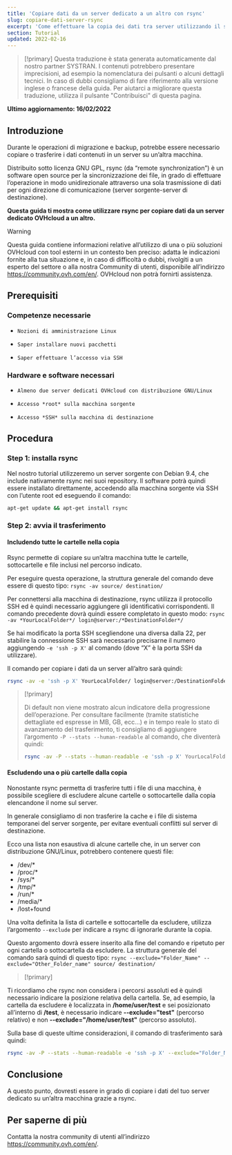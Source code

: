 ```yaml
---
title: 'Copiare dati da un server dedicato a un altro con rsync'
slug: copiare-dati-server-rsync
excerpt: 'Come effettuare la copia dei dati tra server utilizzando il software rsync'
section: Tutorial
updated: 2022-02-16
---
```


> [!primary]
> Questa traduzione è stata generata automaticamente dal nostro partner SYSTRAN. I contenuti potrebbero presentare imprecisioni, ad esempio la nomenclatura dei pulsanti o alcuni dettagli tecnici. In caso di dubbi consigliamo di fare riferimento alla versione inglese o francese della guida. Per aiutarci a migliorare questa traduzione, utilizza il pulsante "Contribuisci" di questa pagina.
>

**Ultimo aggiornamento: 16/02/2022**

## Introduzione

Durante le operazioni di migrazione e backup, potrebbe essere necessario copiare o trasferire i dati contenuti in un server su un’altra macchina. 

Distribuito sotto licenza GNU GPL, rsync (da “remote synchronization”) è un software open source per la sincronizzazione dei file, in grado di effettuare l’operazione in modo unidirezionale attraverso una sola trasmissione di dati per ogni direzione di comunicazione (server sorgente-server di destinazione). 

**Questa guida ti mostra come utilizzare rsync per copiare dati da un server dedicato OVHcloud a un altro.**

> [!warning]
>
Questa guida contiene informazioni relative all’utilizzo di una o più soluzioni OVHcloud con tool esterni in un contesto ben preciso: adatta le indicazioni fornite alla tua situazione e, in caso di difficoltà o dubbi, rivolgiti a un esperto del settore o alla nostra Community di utenti, disponibile all’indirizzo <https://community.ovh.com/en/>. OVHcloud non potrà fornirti assistenza.
>

## Prerequisiti


### Competenze necessarie

*     Nozioni di amministrazione Linux
*     Saper installare nuovi pacchetti 
*     Saper effettuare l’accesso via SSH


### Hardware e software necessari

*     Almeno due server dedicati OVHcloud con distribuzione GNU/Linux
*     Accesso *root* sulla macchina sorgente
*     Accesso *SSH* sulla macchina di destinazione

## Procedura


### Step 1: installa rsync

Nel nostro tutorial utilizzeremo un server sorgente con Debian 9.4, che include nativamente rsync nei suoi repository. Il software potrà quindi essere installato direttamente, accedendo alla macchina sorgente via SSH con l’utente root ed eseguendo il comando:

```sh
apt-get update && apt-get install rsync
```

### Step 2: avvia il trasferimento


#### Includendo tutte le cartelle nella copia

Rsync permette di copiare su un’altra macchina tutte le cartelle, sottocartelle e file inclusi nel percorso indicato.

Per eseguire questa operazione, la struttura generale del comando deve essere di questo tipo: `rsync -av source/ destination/`  

Per connettersi alla macchina di destinazione, rsync utilizza il protocollo SSH ed è quindi necessario aggiungere gli identificativi corrispondenti. Il comando precedente dovrà quindi essere completato in questo modo: `rsync -av *YourLocalFolder*/ login@server:/*DestinationFolder*/`

Se hai modificato la porta SSH scegliendone una diversa dalla 22, per stabilire la connessione SSH sarà necessario precisarne il numero aggiungendo `-e 'ssh -p X'` al comando (dove “X” è la porta SSH da utilizzare).

Il comando per copiare i dati da un server all’altro sarà quindi:

```sh
rsync -av -e 'ssh -p X' YourLocalFolder/ login@server:/DestinationFolder/
```

> [!primary]
>
> Di default non viene mostrato alcun indicatore della progressione dell’operazione.
> Per consultare facilmente (tramite statistiche dettagliate ed espresse in MB, GB, ecc...) e in tempo reale lo stato di avanzamento del trasferimento, ti consigliamo di aggiungere l’argomento `-P --stats --human-readable` al comando, che diventerà quindi:
>
> ```sh
> rsync -av -P --stats --human-readable -e 'ssh -p X' YourLocalFolder/ login@server:/DestinationFolder/
> ```


#### Escludendo una o più cartelle dalla copia

Nonostante rsync permetta di trasferire tutti i file di una macchina, è possibile scegliere di escludere alcune cartelle o sottocartelle dalla copia elencandone il nome sul server.

In generale consigliamo di non trasferire la cache e i file di sistema temporanei del server sorgente, per evitare eventuali conflitti sul server di destinazione. 

Ecco una lista non esaustiva di alcune cartelle che, in un server con distribuzione GNU/Linux, potrebbero contenere questi file: 

* /dev/*
* /proc/* 
* /sys/*
* /tmp/*
* /run/*
* /media/*
* /lost+found
 
Una volta definita la lista di cartelle e sottocartelle da escludere, utilizza l’argomento `--exclude` per indicare a rsync di ignorarle durante la copia. 
 
Questo argomento dovrà essere inserito alla fine del comando e ripetuto per ogni cartella o sottocartella da escludere. La struttura generale del comando sarà quindi di questo tipo: `rsync --exclude="Folder_Name" --exclude="Other_Folder_name" source/ destination/`

> [!primary]
>
Ti ricordiamo che rsync non considera i percorsi assoluti ed è quindi necessario indicare la posizione relativa della cartella.  Se, ad esempio, la cartella da escludere è localizzata in <b>/home/user/test</b> e sei posizionato all’interno di <b>/test</b>, è necessario indicare <b>--exclude="test"</b> (percorso relativo) e non <b>--exclude="/home/user/test"</b> (percorso assoluto).
>


Sulla base di queste ultime considerazioni, il comando di trasferimento sarà quindi:
 	
```sh
rsync -av -P --stats --human-readable -e 'ssh -p X' --exclude="Folder_Name" --exclude="Other_Folder_name" YourLocalFolder/ login@server:/DestinationFolder/
```

## Conclusione

A questo punto, dovresti essere in grado di copiare i dati del tuo server dedicato su un’altra macchina grazie a rsync.

## Per saperne di più 

Contatta la nostra community di utenti all’indirizzo <https://community.ovh.com/en/>.
